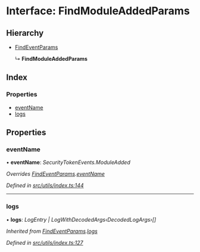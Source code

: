 # Interface: FindModuleAddedParams

## Hierarchy

- [FindEventParams](_utils_index_.findeventparams.md)

  ↳ **FindModuleAddedParams**

## Index

### Properties

- [eventName](_utils_index_.findmoduleaddedparams.md#eventname)
- [logs](_utils_index_.findmoduleaddedparams.md#logs)

## Properties

### eventName

• **eventName**: _SecurityTokenEvents.ModuleAdded_

_Overrides [FindEventParams](_utils_index_.findeventparams.md).[eventName](_utils_index_.findeventparams.md#eventname)_

_Defined in [src/utils/index.ts:144](https://github.com/PolymathNetwork/polymath-sdk/blob/a1cd5e3/src/utils/index.ts#L144)_

---

### logs

• **logs**: _LogEntry | LogWithDecodedArgs‹DecodedLogArgs›[]_

_Inherited from [FindEventParams](_utils_index_.findeventparams.md).[logs](_utils_index_.findeventparams.md#logs)_

_Defined in [src/utils/index.ts:127](https://github.com/PolymathNetwork/polymath-sdk/blob/a1cd5e3/src/utils/index.ts#L127)_
